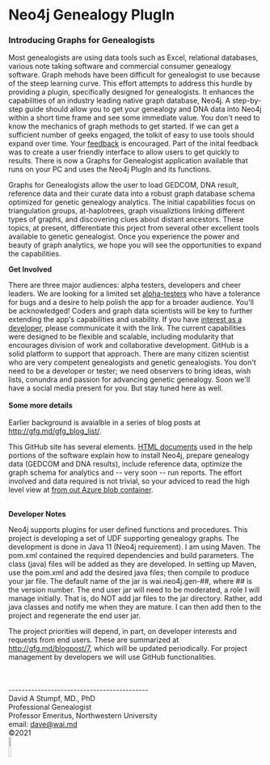 <h1>Neo4j Genealogy PlugIn</h1>

<h3>Introducing Graphs for Genealogists</h3>

Most genealogists are using data tools such as Excel, relational databases, various note taking software and commercial consumer genealogy software. Graph mehods have been difficult for genealogist to use because of the steep learning curve. This effort attempts to address this hurdle by providing a plugin, specifically designed for genealogists. It enhances the capabilities of an industry leading native graph database, Neo4j. A step-by-step guide should allow you to get your genealogy and DNA data into Neo4j within a short time frame and see some immediate value. You don't need to know the mechanics of graph methods to get started. If we can get a sufficient number of geeks engaged, the tolkit of easy to use tools should expand over time. Your <a href="mailto:dave@wai.md?subject=Neo4j Genealogy User Defined Function">feedback</a> is encouraged. Part of the inital feedback was to create a user friendly interface to allow users to get quickly to results. There is now a Graphs for Genealogist application available that runs on your PC and uses the Neo4j PlugIn and its functions. <br>

Graphs for Genealogists allow the user to load GEDCOM, DNA result, reference data and their curate data into a robust graph database schema optimized for genetic genealogy analytics. The initial capabilities focus on triangulation groups, at-haplotrees, graph visualiztions linking different types of graphs, and discovering clues about distant ancestors. These topics, at present, differentiate this prject from several other excellent tools available to genetic genealogist. Once you experience the power and beauty of graph analytics, we hope you will see the opportunities to expand the capabilities.<br> 

<b>Get Involved</b><br>

There are three major audiences: alpha testers, developers and cheer leaders. We are looking for a limited set <a href="mailto:dave@wai.md?subject=Alpha testing of Graphs for Genealogists">alpha-testers</a> who have a tolerance for bugs and a desire to help polish the app for a broader audience. You'll be acknowledged! Coders and graph data scientists will be key to further extending the app's capabilities and usability. If you have <a href="mailto:dave@wai.md?subject=Developer Interest in Graphs for Genealogists">interest as a developer</a>, please communicate it with the link. The current capabilities were designed to be flexible and scalable, including modularity that encourages division of work and collaborative development. GitHub is a solid platform to support that approach. There are many citizen scientist who are very competent genealogists and genetic genealogists. You don't need to be a developer or tester; we need observers to bring ideas, wish lists, conundra and passion for advancing genetic genealogy. Soon we'll have a social media present for you. But stay tuned here as well.
<br><br>
<b>Some more details</b><br><br>
Earlier background is avaialble in a series of blog posts at <a href="http://gfg.md/gfg_blog_list/" target="new">http://gfg.md/gfg_blog_list/</a>. <br>

This GitHub site has several elements. <a href="https://github.com/waigitdas/Neo4j-Genealogy-PlugIns/tree/main/user_software/html">HTML documents</a> used in the help portions of the software explain how to install Neo4j, prepare genealogy data (GEDCOM and DNA results), include reference data, optimize the graph schema for analytics and -- very soon -- run reports. The effort involved and data required is not trivial, so your adviced to read the high level view at <a href="https://blobswai.blob.core.windows.net/gfg-software/Help_Startup.html">from out Azure blob container</a>.<br><br>

<b>Developer Notes</b>
         
Neo4j supports plugins for user defined functions and procedures. This project is developing a set of UDF supporting genealogy graphs. The development is done in Java 11 (Neo4j requirement). I am using Maven. The pom.xml contained the required dependencies and build parameters. The class (java) files will be added as they are developed. In setting up Maven, use the pom.xml and add the desired java files; then compile to produce your jar file. The default name of the jar is wai.neo4j.gen-##, where ## is the version number. The end user jar will need to be moderated, a role I will manage initially. That is, do NOT add jar files to the jar directory. Rather, add java classes and notify me when they are mature. I can then add then to the project and regenerate the end user jar.<br>
         
The project priorities will depend, in part, on developer interests and requests from end users. These are summarized at <a href="http://gfg.md/blogpost/7" target="new">http://gfg.md/blogpost/7</a>, which will be updated periodically. For project management by developers we will use GitHub functionalities.
         
         

<br><br>
         -------------------------------------------<br>
         David A Stumpf, MD., PhD<br>
         Professional Genealogist<br>
         Professor Emeritus, Northwestern University<br>
         email: <a href="mailto:dave@wai.md?subject=Neo4j Genealogy User Defined Function">dave@wai.md</a><br>
         &copy;2021<br>
         <img src="https://blobswai.blob.core.windows.net/wai/WAI.jpg" width="10%" height="10%"/>
